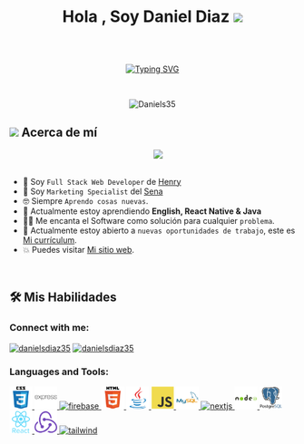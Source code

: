 <h1 align="center">Hola , Soy Daniel Diaz <img src="https://media.giphy.com/media/hvRJCLFzcasrR4ia7z/giphy.gif" width="35"></h1>

<br></br>
<p align="center">
<a href="https://github.com/Daniels35" target="_blank">
  <img src="https://readme-typing-svg.demolab.com?font=Fira+Code&weight=800&size=32&pause=4000&color=4C9BD4&width=435&lines=Full+Stack+Web+Developer;App+Developer;Marketing+Specialist" alt="Typing SVG" />
</a>
</p>

<br>

<p align="center"> 
	<img src="https://komarev.com/ghpvc/?username=Daniels35&label=Profile%20views&color=0047AB&style=plastic?" alt="Daniels35" height=25px, width=160px/> 

</p>
	
## <picture><img src="https://drive.google.com/uc?export=view&id=1UAff_ejIr0X0DbUiKq6gqS53l6mJaUxu" width="50px"></picture> Acerca de mí

<picture>
  <img align="right" src="https://drive.google.com/uc?export=download&id=1UOvb536kRKBvWBMIhI7Q-TTpgl7Jx9NT" width="250px">
</picture>

<br><br>

- :school: Soy `Full Stack Web Developer` de [Henry](https://www.soyhenry.com/carrera-part-time-desarrollo-full-stack?gad=1&gclid=Cj0KCQjwrfymBhCTARIsADXTabkgufxcy4PD2Q1EfZxjHE184H2OZhv_4Irs8t5Ppx5_p-u33OC640EaAi4jEALw_wcB)
- :school: Soy `Marketing Specialist` del [Sena](https://senacertificados.co/gestion-de-mercados/) 
- :nerd_face: Siempre `Aprendo cosas nuevas`.
- 🌱 Actualmente estoy aprendiendo **English, React Native &  Java**
- :technologist: Me encanta el Software como solución para cualquier `problema`.
- :thinking: Actualmente estoy abierto a `nuevas oportunidades de trabajo`, este es [Mi currículum](#).
- :boom: Puedes visitar [Mi sitio web](#).
<br>

## 🛠️ Mis Habilidades


<h3 align="left">Connect with me:</h3>
<p align="left">
<a href="https://twitter.com/danielsdiaz35" target="blank"><img align="center" src="https://raw.githubusercontent.com/rahuldkjain/github-profile-readme-generator/master/src/images/icons/Social/twitter.svg" alt="danielsdiaz35" height="30" width="40" /></a>
<a href="https://linkedin.com/in/danielsdiaz35" target="blank"><img align="center" src="https://raw.githubusercontent.com/rahuldkjain/github-profile-readme-generator/master/src/images/icons/Social/linked-in-alt.svg" alt="danielsdiaz35" height="30" width="40" /></a>
</p>

<h3 align="left">Languages and Tools:</h3>
<p align="left"> <a href="https://www.w3schools.com/css/" target="_blank" rel="noreferrer"> <img src="https://raw.githubusercontent.com/devicons/devicon/master/icons/css3/css3-original-wordmark.svg" alt="css3" width="40" height="40"/> </a> <a href="https://expressjs.com" target="_blank" rel="noreferrer"> <img src="https://raw.githubusercontent.com/devicons/devicon/master/icons/express/express-original-wordmark.svg" alt="express" width="40" height="40"/> </a> <a href="https://firebase.google.com/" target="_blank" rel="noreferrer"> <img src="https://www.vectorlogo.zone/logos/firebase/firebase-icon.svg" alt="firebase" width="40" height="40"/> </a> <a href="https://www.w3.org/html/" target="_blank" rel="noreferrer"> <img src="https://raw.githubusercontent.com/devicons/devicon/master/icons/html5/html5-original-wordmark.svg" alt="html5" width="40" height="40"/> </a> <a href="https://www.java.com" target="_blank" rel="noreferrer"> <img src="https://raw.githubusercontent.com/devicons/devicon/master/icons/java/java-original.svg" alt="java" width="40" height="40"/> </a> <a href="https://developer.mozilla.org/en-US/docs/Web/JavaScript" target="_blank" rel="noreferrer"> <img src="https://raw.githubusercontent.com/devicons/devicon/master/icons/javascript/javascript-original.svg" alt="javascript" width="40" height="40"/> </a> <a href="https://www.mysql.com/" target="_blank" rel="noreferrer"> <img src="https://raw.githubusercontent.com/devicons/devicon/master/icons/mysql/mysql-original-wordmark.svg" alt="mysql" width="40" height="40"/> </a> <a href="https://nextjs.org/" target="_blank" rel="noreferrer"> <img src="https://cdn.worldvectorlogo.com/logos/nextjs-2.svg" alt="nextjs" width="40" height="40"/> </a> <a href="https://nodejs.org" target="_blank" rel="noreferrer"> <img src="https://raw.githubusercontent.com/devicons/devicon/master/icons/nodejs/nodejs-original-wordmark.svg" alt="nodejs" width="40" height="40"/> </a> <a href="https://www.postgresql.org" target="_blank" rel="noreferrer"> <img src="https://raw.githubusercontent.com/devicons/devicon/master/icons/postgresql/postgresql-original-wordmark.svg" alt="postgresql" width="40" height="40"/> </a> <a href="https://reactjs.org/" target="_blank" rel="noreferrer"> <img src="https://raw.githubusercontent.com/devicons/devicon/master/icons/react/react-original-wordmark.svg" alt="react" width="40" height="40"/> </a> <a href="https://redux.js.org" target="_blank" rel="noreferrer"> <img src="https://raw.githubusercontent.com/devicons/devicon/master/icons/redux/redux-original.svg" alt="redux" width="40" height="40"/> </a> <a href="https://tailwindcss.com/" target="_blank" rel="noreferrer"> <img src="https://www.vectorlogo.zone/logos/tailwindcss/tailwindcss-icon.svg" alt="tailwind" width="40" height="40"/> </a> </p>

<br> 


  



</br></br>
	

